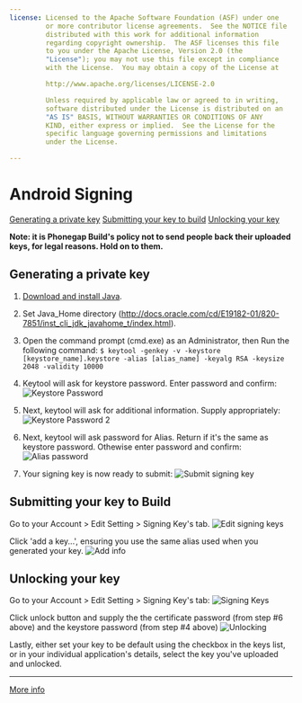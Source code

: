 ```yaml
---
license: Licensed to the Apache Software Foundation (ASF) under one
         or more contributor license agreements.  See the NOTICE file
         distributed with this work for additional information
         regarding copyright ownership.  The ASF licenses this file
         to you under the Apache License, Version 2.0 (the
         "License"); you may not use this file except in compliance
         with the License.  You may obtain a copy of the License at

         http://www.apache.org/licenses/LICENSE-2.0

         Unless required by applicable law or agreed to in writing,
         software distributed under the License is distributed on an
         "AS IS" BASIS, WITHOUT WARRANTIES OR CONDITIONS OF ANY
         KIND, either express or implied.  See the License for the
         specific language governing permissions and limitations
         under the License.

---
```


# Android Signing

[Generating a private key](#_generating_a_private_key)
[Submitting your key to build](#_submitting_your_key_to_build)
[Unlocking your key](#_unlocking_your_key)

**Note: it is Phonegap Build's policy not to send people back their uploaded keys, for legal reasons. Hold on to them.**

## Generating a private key

1. [Download and install Java](http://www.java.com/en/download/index.jsp).

2. Set Java_Home directory (http://docs.oracle.com/cd/E19182-01/820-7851/inst_cli_jdk_javahome_t/index.html).

3. Open the command prompt (cmd.exe) as an Administrator, then Run the following command: `$ keytool -genkey -v -keystore [keystore_name].keystore -alias [alias_name] -keyalg RSA -keysize 2048 -validity 10000`

4. Keytool will ask for keystore password. Enter password and confirm:
![Keystore Password](https://lh6.googleusercontent.com/-dTrBt9fr6XY/UQoYlRA-5AI/AAAAAAAAACA/HQfQ0dEeORE/s800/android_keystore_pass.png)

5. Next, keytool will ask for additional information. Supply appropriately:
![Keystore Password 2](https://lh3.googleusercontent.com/-tHJyFTz4Jgg/UQoZcBfALpI/AAAAAAAAACM/RadHnubtmzQ/s800/additional_info.png)

6. Next, keytool will ask password for Alias. Return if it's the same as keystore password. Othewise enter password and confirm:
![Alias password](https://lh4.googleusercontent.com/-rDuGcZs9D1o/UQobXI9BeqI/AAAAAAAAACk/Hzq0MRVysV4/s800/alias_password.png)

7. Your signing key is now ready to submit:
![Submit signing key](https://lh3.googleusercontent.com/-HITXvrjJ_Ts/UQoefEAAnfI/AAAAAAAAADM/4uurmV0t1eM/s800/keystore_ready.png)

## Submitting your key to Build

Go to your Account > Edit Setting > Signing Key's tab. 
![Edit signing keys](https://lh4.googleusercontent.com/-8yYhqgfxFd8/UQogUPNxBaI/AAAAAAAAADc/kS6zVSBT30U/s800/edit_account_settings.png)

Click 'add a key...', ensuring you use the same alias used when you generated your key.
![Add info](https://lh5.googleusercontent.com/-SlgtUAUu0yg/UQojGv88wyI/AAAAAAAAADs/feiaimA9TDA/s800/add_key.png)

## Unlocking your key

Go to your Account > Edit Setting > Signing Key's tab: 
![Signing Keys](https://lh4.googleusercontent.com/-8yYhqgfxFd8/UQogUPNxBaI/AAAAAAAAADc/kS6zVSBT30U/s800/edit_account_settings.png)

Click unlock button and supply the the certificate password (from step #6 above) and the keystore password (from step #4 above)
![Unlocking](https://lh5.googleusercontent.com/-_0NDzwogI34/UQonEx9z8jI/AAAAAAAAAD8/S3AfFDrQHyA/s800/unlock_key.png)

Lastly, either set your key to be default using the checkbox in the keys list, or in your individual application's details, select the key you've uploaded and unlocked.

***

[More info](http://developer.android.com/tools/publishing/app-signing.html#cert)
